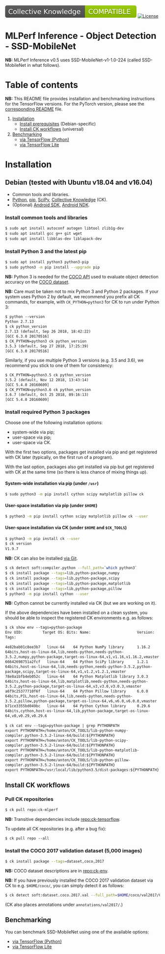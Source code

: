 [![compatibility](https://github.com/ctuning/ck-guide-images/blob/master/ck-compatible.svg)](https://github.com/ctuning/ck)
[![License](https://img.shields.io/badge/License-BSD%203--Clause-blue.svg)](https://opensource.org/licenses/BSD-3-Clause)

# MLPerf Inference - Object Detection - SSD-MobileNet

**NB:** MLPerf Inference v0.5 uses SSD-MobileNet-v1-1.0-224 (called SSD-MobileNet in what follows).

# Table of contents

**NB:** This README file provides installation and benchmarking instructions for the TensorFlow versions.
For the PyTorch version, please see the [corresponding README](pytorch/README.md) file.

1. [Installation](#installation)
    - [Install prerequisites](#installation-debian) (Debian-specific)
    - [Install CK workflows](#installation-workflows) (universal)
1. [Benchmarking](#benchmarking)
    - [via TensorFlow (Python)](tf-py/README.md)
    - [via TensorFlow Lite](tflite/README.md)

<a name="installation"></a>
# Installation

<a name="installation-debian"></a>
## Debian (tested with Ubuntu v18.04 and v16.04)

- Common tools and libraries.
- [Python](https://www.python.org/), [pip](https://pypi.org/project/pip/), [SciPy](https://www.scipy.org/), [Collective Knowledge](https://cknowledge.org) (CK).
- (Optional) [Android SDK](https://developer.android.com/studio/), [Android NDK](https://developer.android.com/ndk/).

### Install common tools and libraries
```bash
$ sudo apt install autoconf autogen libtool zlib1g-dev
$ sudo apt install gcc g++ git wget
$ sudo apt install libblas-dev liblapack-dev
```

### Install Python 3 and the latest pip
```bash
$ sudo apt install python3 python3-pip
$ sudo python3 -m pip install --upgrade pip
```
**NB:** Python 3 is needed for the [COCO API](https://github.com/cocodataset/cocoapi)
used to evaluate object detection accuracy on the [COCO dataset](http://cocodataset.org).

**NB:** Care must be taken not to mix Python 3 and Python 2 packages.
If your system uses Python 2 by default, we recommend you prefix
all CK commands, for example, with `CK_PYTHON=python3` for CK to run under Python 3:
```
$ python --version
Python 2.7.13
$ ck python_version
2.7.13 (default, Sep 26 2018, 18:42:22)
[GCC 6.3.0 20170516]
$ CK_PYTHON=python3 ck python_version
3.5.3 (default, Sep 27 2018, 17:25:39)
[GCC 6.3.0 20170516]
```
Similarly, if you use multiple Python 3 versions (e.g. 3.5 and 3.6), we recommend
you stick to one of them for consistency:
```
$ CK_PYTHON=python3.5 ck python_version
3.5.2 (default, Nov 12 2018, 13:43:14)
[GCC 5.4.0 20160609]
$ CK_PYTHON=python3.6 ck python_version
3.6.7 (default, Oct 25 2018, 09:16:13)
[GCC 5.4.0 20160609]
```

### Install required Python 3 packages
Choose one of the following installation options:
- system-wide via pip;
- user-space via pip;
- user-space via CK.

With the first two options, packages get installed via pip and get registered
with CK later (typically, on the first run of a program).

With the last option, packages also get installed via pip but get registered
with CK at the same time (so there is less chance of mixing things up).

#### System-wide installation via pip (under `/usr`)
```bash
$ sudo python3 -m pip install cython scipy matplotlib pillow ck
```
#### User-space installation via pip (under `$HOME`)
```bash
$ python3 -m pip install cython scipy matplotlib pillow ck --user
```
#### User-space installation via CK (under `$HOME` and `$CK_TOOLS`)
```bash
$ python3 -m pip install ck --user
$ ck version
V1.9.7
```
**NB:** CK can also be installed [via Git](https://github.com/ctuning/ck#ubuntu).

```bash
$ ck detect soft:compiler.python --full_path=`which python3`
$ ck install package --tags=lib,python-package,numpy
$ ck install package --tags=lib,python-package,scipy
$ ck install package --tags=lib,python-package,matplotlib
$ ck install package --tags=lib,python-package,pillow
$ python3 -m pip install cython --user
```
**NB:** Cython cannot be currently installed via CK (but we are working on it).

If the above dependencies have been installed on a clean system, you should be
able to inspect the registered CK environments e.g. as follows:
```
$ ck show env --tags=python-package
Env UID:         Target OS: Bits: Name:                     Version: Tags:

4e82bab01c8ee3b7   linux-64    64 Python NumPy library      1.16.2   64bits,host-os-linux-64,lib,needs-python,needs-python-3.5.2,numpy,python-package,target-os-linux-64,v1,v1.16,v1.16.2,vmaster
66642698751a2fcf   linux-64    64 Python SciPy library      1.2.1    64bits,host-os-linux-64,lib,needs-python,needs-python-3.5.2,python-package,scipy,target-os-linux-64,v1,v1.2,v1.2.1,vmaster
78e8a1bfb4eb052c   linux-64    64 Python Matplotlib library 3.0.3    64bits,host-os-linux-64,lib,matplotlib,needs-python,needs-python-3.5.2,python-package,target-os-linux-64,v3,v3.0,v3.0.3,vmaster
a6f9c25377710f6f   linux-64    64 Python Pillow library     6.0.0    64bits,PIL,host-os-linux-64,lib,needs-python,needs-python-3.5.2,pillow,python-package,target-os-linux-64,v6,v6.0,v6.0.0,vmaster
b71ce3355bd049bc   linux-64    64 Python Cython library     0.29.6   64bits,cython,host-os-linux-64,lib,python-package,target-os-linux-64,v0,v0.29,v0.29.6

$ ck cat env --tags=python-package | grep PYTHONPATH
export PYTHONPATH=/home/anton/CK_TOOLS/lib-python-numpy-compiler.python-3.5.2-linux-64/build:${PYTHONPATH}
export PYTHONPATH=/home/anton/CK_TOOLS/lib-python-scipy-compiler.python-3.5.2-linux-64/build:${PYTHONPATH}
export PYTHONPATH=/home/anton/CK_TOOLS/lib-python-matplotlib-compiler.python-3.5.2-linux-64/build:${PYTHONPATH}
export PYTHONPATH=/home/anton/CK_TOOLS/lib-python-pillow-compiler.python-3.5.2-linux-64/build:${PYTHONPATH}
export PYTHONPATH=/usr/local/lib/python3.5/dist-packages:${PYTHONPATH}
```

<a name="installation-workflows"></a>
## Install CK workflows

### Pull CK repositories
```bash
$ ck pull repo:ck-mlperf
```
**NB:** Transitive dependencies include [repo:ck-tensorflow](https://github.com/ctuning/ck-tensorflow).

To update all CK repositories (e.g. after a bug fix):
```
$ ck pull repo --all
```

### Install the COCO 2017 validation dataset (5,000 images)
```bash
$ ck install package --tags=dataset,coco,2017
```
**NB:** COCO dataset descriptions are in [repo:ck-env](https://github.com/ctuning/ck-env).

**NB:** If you have previously installed the COCO 2017 validation dataset via CK to e.g. `$HOME/coco/`, you can simply detect it as follows:
```bash
$ ck detect soft:dataset.coco.2017.val --full_path=$HOME/coco/val2017/000000000139.jpg
```
(CK also places annotations under `annotations/val2017/`.)

<a name="benchmarking"></a>
## Benchmarking

You can benchmark SSD-MobileNet using one of the available options:
- [via TensorFlow (Python)](tf-py/README.md)
- [via TensorFlow Lite](tflite/README.md)
